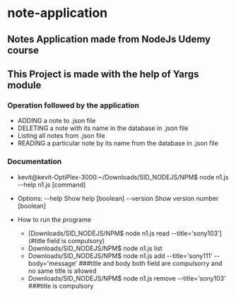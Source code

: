 # note-application
## Notes Application made from NodeJs Udemy course

## This Project is made with the help of Yargs module

### Operation followed by the application
  -  ADDING a note to .json file
  -  DELETING a note with its name in the database in .json file
  -  Listing all notes from .json file
  -  READING a particular note by its name from the database in .json file

### Documentation
  - kevit@kevit-OptiPlex-3000:~/Downloads/SID_NODEJS/NPM$ node n1.js --help
    n1.js [command]

  -  Options:
      --help     Show help                                                 [boolean]
      --version  Show version number                                       [boolean]

  - How to run the programe
    - [Downloads/SID_NODEJS/NPM$ node n1.js read --title='sony103'](#title field is compulsory)
    - Downloads/SID_NODEJS/NPM$ node n1.js list
    - Downloads/SID_NODEJS/NPM$ node n1.js add --title='sony111' --body='message' ###title and body both field are compulsorry and no same title is allowed
    - Downloads/SID_NODEJS/NPM$ node n1.js remove --title='sony103'  ###title is compulsory

